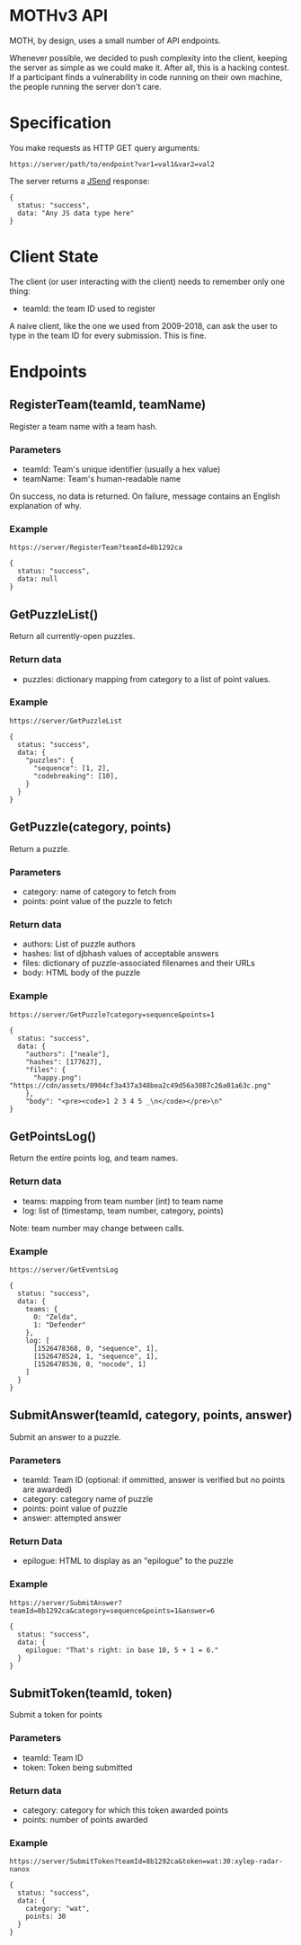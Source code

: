 MOTHv3 API
==========

MOTH, by design, uses a small number of API endpoints.

Whenever possible,
we decided to push complexity into the client,
keeping the server as simple as we could make it.
After all,
this is a hacking contest.
If a participant finds a vulnerability in code running on their own machine,
the people running the server don't care.

Specification
=============

You make requests as HTTP GET query arguments:

    https://server/path/to/endpoint?var1=val1&var2=val2

The server returns a
[JSend](https://labs.omniti.com/labs/jsend) response:

    {
      status: "success",
      data: "Any JS data type here"
    }


Client State
============

The client (or user interacting with the client) needs to remember only one thing:

* teamId: the team ID used to register

A naive client,
like the one we used from 2009-2018,
can ask the user to type in the team ID for every submission.
This is fine.


Endpoints
=========

RegisterTeam(teamId, teamName)
-------------------------------

Register a team name with a team hash.

### Parameters

* teamId: Team's unique identifier (usually a hex value)
* teamName: Team's human-readable name

On success, no data is returned.
On failure, message contains an English explanation of why.

### Example

    https://server/RegisterTeam?teamId=8b1292ca

    {
      status: "success",
      data: null
    }


GetPuzzleList()
---------------

Return all currently-open puzzles.

### Return data

* puzzles: dictionary mapping from category to a list of point values.


### Example

    https://server/GetPuzzleList

    {
      status: "success",
      data: {
        "puzzles": {
          "sequence": [1, 2],
          "codebreaking": [10],
        }
      }
    }


GetPuzzle(category, points)
--------------------

Return a puzzle.

### Parameters

* category: name of category to fetch from
* points: point value of the puzzle to fetch

### Return data

* authors: List of puzzle authors
* hashes: list of djbhash values of acceptable answers
* files: dictionary of puzzle-associated filenames and their URLs
* body: HTML body of the puzzle


### Example

    https://server/GetPuzzle?category=sequence&points=1

    {
      status: "success",
      data: {
        "authors": ["neale"],
        "hashes": [177627],
        "files": {
          "happy.png": "https://cdn/assets/0904cf3a437a348bea2c49d56a3087c26a01a63c.png"
        },
        "body": "<pre><code>1 2 3 4 5 _\n</code></pre>\n"
    }


GetPointsLog()
---------------

Return the entire points log, and team names.

### Return data

* teams: mapping from team number (int) to team name
* log: list of (timestamp, team number, category, points)

Note: team number may change between calls.


### Example

    https://server/GetEventsLog

    {
      status: "success",
      data: {
        teams: {
          0: "Zelda",
          1: "Defender"
        },
        log: [
          [1526478368, 0, "sequence", 1],
          [1526478524, 1, "sequence", 1],
          [1526478536, 0, "nocode", 1]
        ]
      }
    }


SubmitAnswer(teamId, category, points, answer)
----------------------

Submit an answer to a puzzle.

### Parameters

* teamId: Team ID (optional: if ommitted, answer is verified but no points are awarded)
* category: category name of puzzle
* points: point value of puzzle
* answer: attempted answer


### Return Data

* epilogue: HTML to display as an "epilogue" to the puzzle

### Example

    https://server/SubmitAnswer?teamId=8b1292ca&category=sequence&points=1&answer=6

    {
      status: "success",
      data: {
        epilogue: "That's right: in base 10, 5 + 1 = 6."
      }
    }

SubmitToken(teamId, token)
---------------------

Submit a token for points

### Parameters

* teamId: Team ID
* token: Token being submitted

### Return data

* category: category for which this token awarded points
* points: number of points awarded


### Example

    https://server/SubmitToken?teamId=8b1292ca&token=wat:30:xylep-radar-nanox

    {
      status: "success",
      data: {
        category: "wat",
        points: 30
      }
    }
